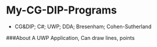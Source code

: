 # My-CG-DIP-Programs
- CG&amp;DIP; C#; UWP; DDA; Bresenham; Cohen-Sutherland

###About
A UWP Application, Can draw lines, points